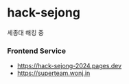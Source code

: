 # hack-sejong

세종대 해킹 중

### Frontend Service

- https://hack-sejong-2024.pages.dev
- https://superteam.wonj.in

